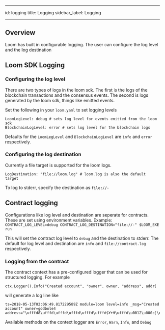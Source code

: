 * * *

id: logging title: Logging sidebar_label: Logging

* * *

## Overview

Loom has built in configurable logging. The user can configure the log level and the log destination

## Loom SDK Logging

### Configuring the log level

There are two types of logs in the loom sdk. The first is the logs of the blockchain transactions and the consensus events. The second is logs generated by the loom sdk, things like emitted events.

Set the following in your `loom.yaml` to set logging levels

    LoomLogLevel: debug # sets log level for events emitted from the loom sdk
    BlockchainLogLevel: error # sets log level for the blockchain logs
    

Defaults for the `LoomLegLevel` and `BlockchainLogLevel` are `info` and `error` respectively.

### Configuring the log destination

Currently a file target is supported for the loom logs.

    LogDestination: "file://loom.log" # loom.log is also the default target
    

To log to stderr, specify the destination as `file://-`

## Contract logging

Configurations like log level and destination are seperate for contracts. These are set using environment variables. Example: `CONTRACT_LOG_LEVEL=debug CONTRACT_LOG_DESTINATION="file://-" $LOOM_EXE run`

This will set the contract log level to `debug` and the destination to stderr. The default for log level and destination are `info` and `file://contract.log` respectively.

### Logging from the contract

The contract context has a pre-configured logger that can be used for structured logging. For example

    ctx.Logger().Info("Created account", "owner", owner, "address", addr)
    

will generate a log line like

    ts=2018-05-13T02:06:49.817229589Z module=loom level=info _msg="Created account" owner=godbole4 address="\ufffd8\ufffd\ufffd\ufffd\ufffd\ufffd$Y+H\ufffd\u0012\u000c]\u001a\ufffd\ufffd\ufffd\ufffd"
    

Available methods on the context logger are `Error`, `Warn`, `Info`, and `Debug`
